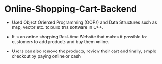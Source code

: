 # Online-Shopping-Cart-Backend
-   Used Object Oriented Programming (OOPs) and Data Structures such as map, vector etc. to build this software in  C++.

-   It is an online shopping Real-time Website that makes it possible for customers to add products and buy them    online.

- 	Users can also remove the products, review their cart and finally, simple checkout by paying online or cash.
